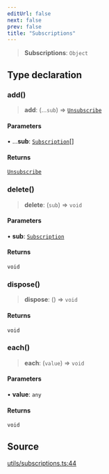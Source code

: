 ```yaml
---
editUrl: false
next: false
prev: false
title: "Subscriptions"
---
```


> **Subscriptions**: `Object`

## Type declaration

### add()

> **add**: (...`sub`) => [`Unsubscribe`](Unsubscribe.md)

#### Parameters

• ...**sub**: [`Subscription`](Subscription.md)[]

#### Returns

[`Unsubscribe`](Unsubscribe.md)

### delete()

> **delete**: (`sub`) => `void`

#### Parameters

• **sub**: [`Subscription`](Subscription.md)

#### Returns

`void`

### dispose()

> **dispose**: () => `void`

#### Returns

`void`

### each()

> **each**: (`value`) => `void`

#### Parameters

• **value**: `any`

#### Returns

`void`

## Source

[utils/subscriptions.ts:44](https://github.com/nodenogg-in/alpha-p2p/blob/a4d5eff/packages/statekit/src/utils/subscriptions.ts#L44)
